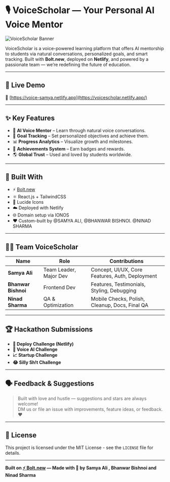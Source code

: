 # 🎙️ VoiceScholar — Your Personal AI Voice Mentor

![VoiceScholar Banner](file:///C:/Users/SAMYA%20ALI/Downloads/Copilot_20250624_234518.png)

VoiceScholar is a voice-powered learning platform that offers AI mentorship to students via natural conversations, personalized goals, and smart tracking. Built with **Bolt.new**, deployed on **Netlify**, and powered by a passionate team — we’re redefining the future of education.

---

## 🚀 Live Demo  
🔗 [https://voice-samya.netlify.app](https://voicescholar.netlify.app/)

---

## ✨ Key Features

- 🎤 **AI Voice Mentor** – Learn through natural voice conversations.
- 🎯 **Goal Tracking** – Set personalized objectives and achieve them.
- 📊 **Progress Analytics** – Visualize growth and milestones.
- 🏅 **Achievements System** – Earn badges and rewards.
- 🌎 **Global Trust** – Used and loved by students worldwide.

---

## 🧱 Built With

- ⚡️ [Bolt.new](https://bolt.new/)  
- ⚛️ React.js + TailwindCSS  
- 🧠 Lucide Icons  
- ☁️ Deployed with Netlify  
- 🌐 Domain setup via IONOS  
- ❤️ Custom-built by @SAMYA ALI, @BHANWAR BISHNOI. @NINAD SHARMA

---

## 👨‍💻 Team VoiceScholar

| Name             | Role                  | Contributions                                      |
|------------------|------------------------|----------------------------------------------------|
| **Samya Ali**     | Team Leader, Major Dev | Concept, UI/UX, Core Features, Auth, Deployment    |
| **Bhanwar Bishnoi** | Frontend Dev            | Features, Testimonials, Styling, Debugging         |
| **Ninad Sharma**   | QA & Optimization       | Mobile Checks, Polish, Cleanup, Docs, Final QA     |

---

## 🏆 Hackathon Submissions

- **🚀 Deploy Challenge (Netlify)**
- **🧠 Voice AI Challenge**
- **📈 Startup Challenge**
- **😂 Silly Sh!t Challenge**

---

## 🗣️ Feedback & Suggestions

> Built with love and hustle — suggestions and stars are always welcome!  
> DM us or file an issue with improvements, feature ideas, or feedback. ❤️  

---

## 📜 License

This project is licensed under the MIT License - see the `LICENSE` file for details.

---

**Built on [⚡ Bolt.new](https://bolt.new) — Made with 💜 by Samya Ali , Bhanwar Bishnoi and Ninad Sharma**
